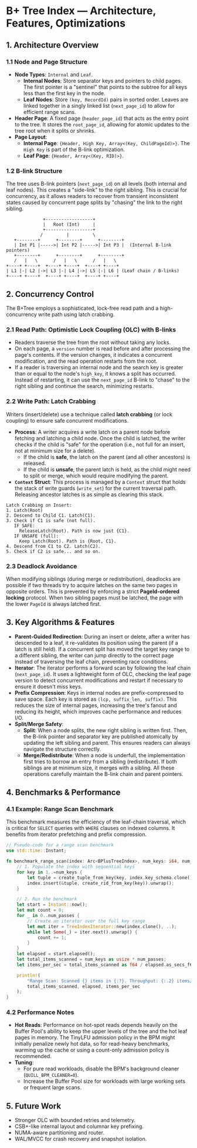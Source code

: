 # B+ Tree Index — Architecture, Features, Optimizations

## 1. Architecture Overview

### 1.1 Node and Page Structure
-   **Node Types**: `Internal` and `Leaf`.
    -   **Internal Nodes**: Store separator keys and pointers to child pages. The first pointer is a "sentinel" that points to the subtree for all keys less than the first key in the node.
    -   **Leaf Nodes**: Store `(key, RecordId)` pairs in sorted order. Leaves are linked together in a singly linked list (`next_page_id`) to allow for efficient range scans.
-   **Header Page**: A fixed page (`header_page_id`) that acts as the entry point to the tree. It stores the `root_page_id`, allowing for atomic updates to the tree root when it splits or shrinks.
-   **Page Layout**:
    -   **Internal Page**: `{Header, High Key, Array<(Key, ChildPageId)>}`. The `High Key` is part of the B-link optimization.
    -   **Leaf Page**: `{Header, Array<(Key, RID)>}`.

### 1.2 B-link Structure

The tree uses B-link pointers (`next_page_id`) on all levels (both internal and leaf nodes). This creates a "side-link" to the right sibling. This is crucial for concurrency, as it allows readers to recover from transient inconsistent states caused by concurrent page splits by "chasing" the link to the right sibling.

```
              +------------------+
              |   Root (Int)     |
              +------------------+
             /         |         \
   +--------+      +--------+      +--------+
   | Int P1 |----->| Int P2 |----->| Int P3 |  (Internal B-link pointers)
   +--------+      +--------+      +--------+
   /   |   \      /   |   \      /   |   \
+----+ +----+  +----+ +----+  +----+ +----+
| L1 |-| L2 |->| L3 |-| L4 |->| L5 |-| L6 | (Leaf chain / B-links)
+----+ +----+  +----+ +----+  +----+ +----+
```

## 2. Concurrency Control

The B+Tree employs a sophisticated, lock-free read path and a high-concurrency write path using latch crabbing.

### 2.1 Read Path: Optimistic Lock Coupling (OLC) with B-links

-   Readers traverse the tree from the root without taking any locks.
-   On each page, a `version` number is read before and after processing the page's contents. If the version changes, it indicates a concurrent modification, and the read operation restarts from the root.
-   If a reader is traversing an internal node and the search key is greater than or equal to the node's `high_key`, it knows a split has occurred. Instead of restarting, it can use the `next_page_id` B-link to "chase" to the right sibling and continue the search, minimizing restarts.

### 2.2 Write Path: Latch Crabbing

Writers (insert/delete) use a technique called **latch crabbing** (or lock coupling) to ensure safe concurrent modifications.

-   **Process**: A writer acquires a write latch on a parent node before fetching and latching a child node. Once the child is latched, the writer checks if the child is "safe" for the operation (i.e., not full for an insert, not at minimum size for a delete).
    -   If the child is **safe**, the latch on the parent (and all other ancestors) is released.
    -   If the child is **unsafe**, the parent latch is held, as the child might need to split or merge, which would require modifying the parent.
-   **`Context` Struct**: This process is managed by a `Context` struct that holds the stack of write guards (`write_set`) for the current traversal path. Releasing ancestor latches is as simple as clearing this stack.

```
Latch Crabbing on Insert:
1. Latch(Root)
2. Descend to Child C1. Latch(C1).
3. Check if C1 is safe (not full).
   IF SAFE:
     ReleaseLatch(Root). Path is now just {C1}.
   IF UNSAFE (full):
     Keep Latch(Root). Path is {Root, C1}.
4. Descend from C1 to C2. Latch(C2).
5. Check if C2 is safe... and so on.
```

### 2.3 Deadlock Avoidance

When modifying siblings (during merge or redistribution), deadlocks are possible if two threads try to acquire latches on the same two pages in opposite orders. This is prevented by enforcing a strict **PageId-ordered locking** protocol. When two sibling pages must be latched, the page with the lower `PageId` is always latched first.

## 3. Key Algorithms & Features

-   **Parent-Guided Redirection**: During an insert or delete, after a writer has descended to a leaf, it re-validates its position using the parent (if a latch is still held). If a concurrent split has moved the target key range to a different sibling, the writer can jump directly to the correct page instead of traversing the leaf chain, preventing race conditions.
-   **Iterator**: The iterator performs a forward scan by following the leaf chain (`next_page_id`). It uses a lightweight form of OLC, checking the leaf page version to detect concurrent modifications and restart if necessary to ensure it doesn't miss keys.
-   **Prefix Compression**: Keys in internal nodes are prefix-compressed to save space. Each key is stored as `(lcp, suffix_len, suffix)`. This reduces the size of internal pages, increasing the tree's fanout and reducing its height, which improves cache performance and reduces I/O.
-   **Split/Merge Safety**:
    -   **Split**: When a node splits, the new right sibling is written first. Then, the B-link pointer and separator key are published atomically by updating the left sibling and parent. This ensures readers can always navigate the structure correctly.
    -   **Merge/Redistribute**: When a node is underfull, the implementation first tries to borrow an entry from a sibling (redistribute). If both siblings are at minimum size, it merges with a sibling. All these operations carefully maintain the B-link chain and parent pointers.

## 4. Benchmarks & Performance

### 4.1 Example: Range Scan Benchmark

This benchmark measures the efficiency of the leaf-chain traversal, which is critical for `SELECT` queries with `WHERE` clauses on indexed columns. It benefits from iterator prefetching and prefix compression.

```rust
// Pseudo-code for a range scan benchmark
use std::time::Instant;

fn benchmark_range_scan(index: Arc<BPlusTreeIndex>, num_keys: i64, num_passes: usize) {
    // 1. Populate the index with sequential keys
    for key in 1..=num_keys {
        let tuple = create_tuple_from_key(key, index.key_schema.clone());
        index.insert(&tuple, create_rid_from_key(key)).unwrap();
    }

    // 2. Run the benchmark
    let start = Instant::now();
    let mut count = 0;
    for _ in 0..num_passes {
        // Create an iterator over the full key range
        let mut iter = TreeIndexIterator::new(index.clone(), ..);
        while let Some(_) = iter.next().unwrap() {
            count += 1;
        }
    }
    let elapsed = start.elapsed();
    let total_items_scanned = num_keys as usize * num_passes;
    let items_per_sec = total_items_scanned as f64 / elapsed.as_secs_f64();

    println!(
        "Range Scan: Scanned {} items in {:?}. Throughput: {:.2} items/sec",
        total_items_scanned, elapsed, items_per_sec
    );
}
```

### 4.2 Performance Notes
-   **Hot Reads**: Performance on hot-spot reads depends heavily on the Buffer Pool's ability to keep the upper levels of the tree and the hot leaf pages in memory. The TinyLFU admission policy in the BPM might initially penalize newly hot data, so for read-heavy benchmarks, warming up the cache or using a count-only admission policy is recommended.
-   **Tuning**:
    -   For pure read workloads, disable the BPM's background cleaner (`QUILL_BPM_CLEANER=0`).
    -   Increase the Buffer Pool size for workloads with large working sets or frequent large scans.

## 5. Future Work
-   Stronger OLC with bounded retries and telemetry.
-   CSB+-like internal layout and columnar key prefixing.
-   NUMA-aware partitioning and router.
-   WAL/MVCC for crash recovery and snapshot isolation.
